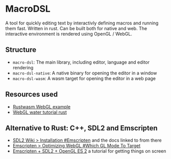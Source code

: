 
# MacroDSL

A tool for quickly editing text by interactivly defining macros and running them fast. Written in rust.
Can be built both for native and web. The interactive environment is rendered using OpenGL / WebGL.

## Structure
 - `macro-dsl`: The main library, including editor, language and editor rendering
 - `macro-dsl-native`: A native binary for opening the editor in a window
 - `macro-dsl-wasm`: A wasm target for opening the editor in a web page

## Resources used

 - [Rustwasm WebGL example](https://rustwasm.github.io/wasm-bindgen/examples/webgl.html)
 - [WebGL water tutorial rust](https://github.com/chinedufn/webgl-water-tutorial)

## Alternative to Rust: C++, SDL2 and Emscripten

 - [SDL2 Wiki > Installation #Emscripten](http://wiki.libsdl.org/Installation#emscripten) and the docs linked to from there
 - [Emscripten > Optimizing WebGL #Which GL Mode To Target](https://emscripten.org/docs/optimizing/Optimizing-WebGL.html#which-gl-mode-to-target)
 - [Emscripten + SDL2 + OpenGL ES 2](https://erik-larsen.github.io/emscripten-sdl2-ogles2/) a tutorial for getting things on screen

